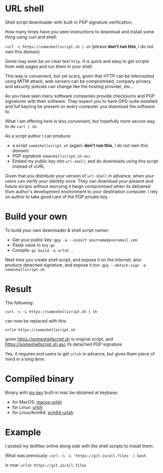 # URL shell
Shell script downloader with built-in PGP signature verification.

How many times have you seen instructions to download and install some thing using curl and shell:

`curl -L https://someshellscript.sh | sh` 
(please **don't run this**, I do not own this domain)

Some may even be on clear text `http`.
It is quick and easy to get scripts from web pages and run them in your shell.

This way is convenient, but yet scary, given that HTTP can be intercepted using MITM attack, web servers can be compromised,
company privacy and security policies can change like the hosting provider, etc...

As you have seen many software companies provide checksums and PGP signatures with their software. They expect you to have GPG-suite installed and full keyring be present on every computer you download the software to.

What I am offering here is less convenient, but hopefully more secure way to do `curl | sh`.

As a script author I can produce:
* a script `someshellscript.sh` (again: **don't run this**, I do not own this domain)
* PGP signature `someshellscript.sh.asc`
* Embed my public key into `url-shell`, and do downloads using this script instead of cURL

Given that you distribute your version of `url-shell` in advance, when your users can verify your identity once. They can download your present and future scripts without worrying it beign compromised when its delivered from author's development environment to your destination computer. I rely on author to take good care of the PGP private key.

Build your own
==============

To build your own downloader & shell script runner:
* Get your public key:
    `gpg -a --export yourname@youremail.com`
* Paste value in `key.go`
* Compile: `go build -o urlsh .`

Next time you create shell script, and expose it on the Internet, also produce detached signature, and expose it too:
`gpg --detach-sign -a someshellscript.sh`


Result
======
The following:

`curl -s -L https://someshellscript.sh | sh`

can now be replaced with this:

`urlsh https://someshellscript.sh`

given https://someshellscript.sh is original script, and https://someshellscript.sh.asc its detached PGP signature

Yes, it requires end users to get `urlsh` in advance, but gives them piece of mind in a long term.


Compiled binary
===============

Binary with [my key](https://keybase.io/antontsv/pgp_keys.asc?fingerprint=ebcdc302806fc4116e04353a95ffc5ebeefdbbb5) built-in mac be obtained at keybase:
* for MacOS: [macos-urlsh](https://antontsv.keybase.pub/macos-urlsh?dl=1)
* for Linux: [urlsh](https://antontsv.keybase.pub/urlsh?dl=1)
* for Linux/Arm64: [arm64-urlsh](https://antontsv.keybase.pub/arm64-urlsh?dl=1)

Example
=======

I posted my dotfiles online along side with the shell scripts to install them:

What was previously:
`curl -s -L 'https://git.io/all.files' | bash`

is now:
`urlsh https://git.io/all.files`

